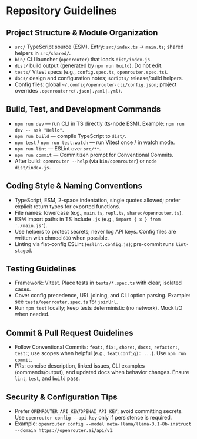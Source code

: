 # Repository Guidelines

## Project Structure & Module Organization
- `src/` TypeScript source (ESM). Entry: `src/index.ts` → `main.ts`; shared helpers in `src/shared/`.
- `bin/` CLI launcher (`openrouter`) that loads `dist/index.js`.
- `dist/` build output (generated by `npm run build`). Do not edit.
- `tests/` Vitest specs (e.g., `config.spec.ts`, `openrouter.spec.ts`).
- `docs/` design and configuration notes; `scripts/` release/build helpers.
- Config files: global `~/.config/openrouter-cli/config.json`; project overrides `.openrouterrc(.json|.yaml|.yml)`.

## Build, Test, and Development Commands
- `npm run dev` — run CLI in TS directly (ts-node ESM). Example: `npm run dev -- ask "Hello"`.
- `npm run build` — compile TypeScript to `dist/`.
- `npm test` / `npm run test:watch` — run Vitest once / in watch mode.
- `npm run lint` — ESLint over `src/**`.
- `npm run commit` — Commitizen prompt for Conventional Commits.
- After build: `openrouter --help` (via `bin/openrouter`) or `node dist/index.js`.

## Coding Style & Naming Conventions
- TypeScript, ESM, 2-space indentation, single quotes allowed; prefer explicit return types for exported functions.
- File names: lowercase (e.g., `main.ts`, `repl.ts`, `shared/openrouter.ts`).
- ESM import paths in TS include `.js` (e.g., `import { x } from './main.js'`).
- Use helpers to protect secrets; never log API keys. Config files are written with chmod `600` when possible.
- Linting via flat-config ESLint (`eslint.config.js`); pre-commit runs `lint-staged`.

## Testing Guidelines
- Framework: Vitest. Place tests in `tests/*.spec.ts` with clear, isolated cases.
- Cover config precedence, URL joining, and CLI option parsing. Example: see `tests/openrouter.spec.ts` for `joinUrl`.
- Run `npm test` locally; keep tests deterministic (no network). Mock I/O when needed.

## Commit & Pull Request Guidelines
- Follow Conventional Commits: `feat:`, `fix:`, `chore:`, `docs:`, `refactor:`, `test:`; use scopes when helpful (e.g., `feat(config): ...`). Use `npm run commit`.
- PRs: concise description, linked issues, CLI examples (commands/output), and updated docs when behavior changes. Ensure `lint`, `test`, and `build` pass.

## Security & Configuration Tips
- Prefer `OPENROUTER_API_KEY`/`OPENAI_API_KEY`; avoid committing secrets. Use `openrouter config --api-key` only if persistence is required.
- Example: `openrouter config --model meta-llama/llama-3.1-8b-instruct --domain https://openrouter.ai/api/v1`.
